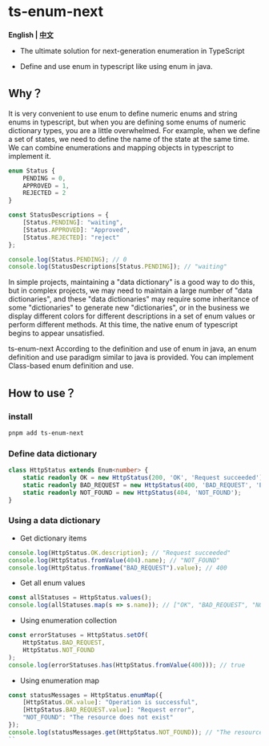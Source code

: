 # ts-enum-next

<b>English | <a href="./README.zh-CN.md">中文</a></b>

- The ultimate solution for next-generation enumeration in TypeScript

- Define and use enum in typescript like using enum in java.

## Why？ 

It is very convenient to use enum to define numeric enums and string enums in typescript, but when you are defining some enums of numeric dictionary types, you are a little overwhelmed. For example, when we define a set of states, we need to define the name of the state at the same time. We can combine enumerations and mapping objects in typescript to implement it.

```ts
enum Status {
    PENDING = 0,
    APPROVED = 1,
    REJECTED = 2
}

const StatusDescriptions = {
    [Status.PENDING]: "waiting",
    [Status.APPROVED]: "Approved",
    [Status.REJECTED]: "reject"
};

console.log(Status.PENDING); // 0
console.log(StatusDescriptions[Status.PENDING]); // "waiting"
```

In simple projects, maintaining a "data dictionary" is a good way to do this, but in complex projects, we may need to maintain a large number of "data dictionaries", and these "data dictionaries" may require some inheritance of some "dictionaries" to generate new "dictionaries", or in the business we display different colors for different descriptions in a set of enum values ​​or perform different methods. At this time, the native enum of typescript begins to appear unsatisfied.

ts-enum-next According to the definition and use of enum in java, an enum definition and use paradigm similar to java is provided. You can implement Class-based enum definition and use.

## How to use？

### install

```bash
pnpm add ts-enum-next
```

### Define data dictionary
```ts
class HttpStatus extends Enum<number> {
	static readonly OK = new HttpStatus(200, 'OK', 'Request succeeded');
	static readonly BAD_REQUEST = new HttpStatus(400, 'BAD_REQUEST', 'Error request');
	static readonly NOT_FOUND = new HttpStatus(404, 'NOT_FOUND');
}
```

### Using a data dictionary

* Get dictionary items

```ts
console.log(HttpStatus.OK.description); // "Request succeeded"
console.log(HttpStatus.fromValue(404).name); // "NOT_FOUND"
console.log(HttpStatus.fromName("BAD_REQUEST").value); // 400
```

* Get all enum values

```ts
const allStatuses = HttpStatus.values();
console.log(allStatuses.map(s => s.name)); // ["OK", "BAD_REQUEST", "NOT_FOUND"]
```

* Using enumeration collection

```ts
const errorStatuses = HttpStatus.setOf(
    HttpStatus.BAD_REQUEST,
    HttpStatus.NOT_FOUND
);
console.log(errorStatuses.has(HttpStatus.fromValue(400))); // true
```

* Using enumeration map

```ts
const statusMessages = HttpStatus.enumMap({
    [HttpStatus.OK.value]: "Operation is successful",
    [HttpStatus.BAD_REQUEST.value]: "Request error",
    "NOT_FOUND": "The resource does not exist" 
});
console.log(statusMessages.get(HttpStatus.NOT_FOUND)); // "The resource does not exist"
``


